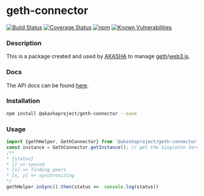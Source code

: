 # geth-connector

[![Build Status](https://travis-ci.org/AkashaProject/geth-connector.svg?branch=master)](https://travis-ci.org/AkashaProject/geth-connector)
[![Coverage Status](https://coveralls.io/repos/github/AkashaProject/geth-connector/badge.svg?branch=master)](https://coveralls.io/github/AkashaProject/geth-connector?branch=master)
[![npm](https://img.shields.io/npm/dm/@akashaproject/geth-connector.svg)](https://www.npmjs.com/package/@akashaproject/geth-connector)
[![Known Vulnerabilities](https://snyk.io/test/github/akashaproject/geth-connector/badge.svg)](https://snyk.io/test/github/akashaproject/geth-connector)

### Description
This is a package created and used by [AKASHA](http://akasha.world/) to manage [geth](http://ethereum.github.io/go-ethereum/)/[web3.js](https://github.com/ethereum/web3.js).

### Docs

The API docs can be found [here](http://docs.akasha.world/geth-connector/).

### Installation

```sh
npm install @akashaproject/geth-connector --save
```

### Usage

```js
import {gethHelper, GethConnector} from '@akashaproject/geth-connector'
const instance = GethConnector.getInstance(); // get the Singleton Service
/**
* {status}
* [] => synced
* [x] => finding peers
* [x, y] => synchronizing
*/
gethHelper.inSync().then(status =>  console.log(status))
```